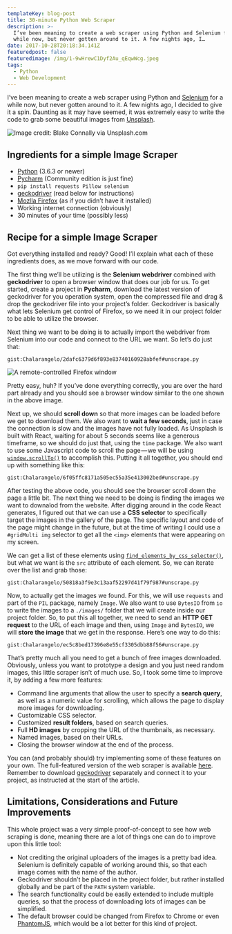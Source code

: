 ```yaml
---
templateKey: blog-post
title: 30-minute Python Web Scraper
description: >-
  I’ve been meaning to create a web scraper using Python and Selenium for a
  while now, but never gotten around to it. A few nights ago, I…
date: 2017-10-28T20:18:34.141Z
featuredpost: false
featuredimage: /img/1-9wHrewC1Dyf2Au_qEqwWcg.jpeg
tags:
  - Python
  - Web Development
---
```


I’ve been meaning to create a web scraper using Python and [Selenium](http://www.seleniumhq.org/) for a while now, but never gotten around to it. A few nights ago, I decided to give it a spin. Daunting as it may have seemed, it was extremely easy to write the code to grab some beautiful images from [Unsplash](https://unsplash.com/).

![Image credit: Blake Connally via Unsplash.com](/img/1-9wHrewC1Dyf2Au_qEqwWcg.jpeg)

## Ingredients for a simple Image Scraper

*   [Python](https://www.python.org/downloads/) (3.6.3 or newer)
*   [Pycharm](https://www.jetbrains.com/pycharm/download/#section=windows) (Community edition is just fine)
*   `pip install requests Pillow selenium`
*   [geckodriver](https://github.com/mozilla/geckodriver/releases/latest) (read below for instructions)
*   [Mozlla Firefox](https://www.mozilla.org/en-US/firefox/new/) (as if you didn’t have it installed)
*   Working internet connection (obviously)
*   30 minutes of your time (possibly less)

## Recipe for a simple Image Scraper

Got everything installed and ready? Good! I’ll explain what each of these ingredients does, as we move forward with our code.

The first thing we’ll be utilizing is the **Selenium webdriver** combined with **geckodriver** to open a browser window that does our job for us. To get started, create a project in **Pycharm**, download the latest version of geckodriver for you operation system, open the compressed file and drag & drop the geckodriver file into your project’s folder. Geckodriver is basically what lets Selenium get control of Firefox, so we need it in our project folder to be able to utilize the browser.

Next thing we want to be doing is to actually import the webdriver from Selenium into our code and connect to the URL we want. So let’s do just that:

`gist:Chalarangelo/2dafc6379d6f893e83740160928abfef#unscrape.py`

![A remote-controlled Firefox window](/img/1-SXfVW1B1UiQakb200l9EmA.png)

Pretty easy, huh? If you’ve done everything correctly, you are over the hard part already and you should see a browser window similar to the one shown in the above image.

Next up, we should **scroll down** so that more images can be loaded before we get to download them. We also want to **wait a few seconds**, just in case the connection is slow and the images have not fully loaded. As Unsplash is built with React, waiting for about 5 seconds seems like a generous timeframe, so we should do just that, using the `time` package. We also want to use some Javascript code to scroll the page — we will be using [`window.scrollTo()`](https://developer.mozilla.org/en-US/docs/Web/API/Window/scrollTo) to accomplish this. Putting it all together, you should end up with something like this:

`gist:Chalarangelo/6f05ffc8171a505ec55a35e413002bed#unscrape.py`

After testing the above code, you should see the browser scroll down the page a little bit. The next thing we need to be doing is finding the images we want to downalod from the website. After digging around in the code React generates, I figured out that we can use a **CSS selector** to specifically target the images in the gallery of the page. The specific layout and code of the page might change in the future, but at the time of writing I could use a `#gridMulti img` selector to get all the `<img>` elements that were appearing on my screen.

We can get a list of these elements using [`find_elements_by_css_selector()`](http://selenium-python.readthedocs.io/api.html#selenium.webdriver.remote.webdriver.WebDriver.find_element_by_css_selector), but what we want is the `src` attribute of each element. So, we can iterate over the list and grab those:

`gist:Chalarangelo/50818a3f9e3c13aaf52297d41f79f987#unscrape.py`

Now, to actually get the images we found. For this, we will use `requests` and part of the `PIL` package, namely `Image`. We also want to use `BytesIO` from `io` to write the images to a `./images/` folder that we will create inside our project folder. So, to put this all together, we need to send an **HTTP GET request** to the URL of each image and then, using `Image` and `BytesIO`, we will **store the image** that we get in the response. Here’s one way to do this:

`gist:Chalarangelo/ec5c8bed17396e8e55cf3305dbb88f56#unscrape.py`

That’s pretty much all you need to get a bunch of free images downloaded. Obviously, unless you want to prototype a design and you just need random images, this little scraper isn’t of much use. So, I took some time to improve it, by adding a few more features:

*   Command line arguments that allow the user to specify a **search query**, as well as a numeric value for scrolling, which allows the page to display more images for downloading.
*   Customizable CSS selector.
*   Customized **result folders**, based on search queries.
*   Full **HD images** by cropping the URL of the thumbnails, as necessary.
*   Named images, based on their URLs.
*   Closing the browser window at the end of the process.

You can (and probably should) try implementing some of these features on your own. The full-featured version of the web scraper is available [here](https://github.com/Chalarangelo/unscrape). Remember to download [geckodriver](https://github.com/mozilla/geckodriver/releases/latest) separately and connect it to your project, as instructed at the start of the article.

## Limitations, Considerations and Future Improvements

This whole project was a very simple proof-of-concept to see how web scraping is done, meaning there are a lot of things one can do to improve upon this little tool:

*   Not crediting the original uploaders of the images is a pretty bad idea. Selenium is definitely capable of working around this, so that each image comes with the name of the author.
*   Geckodriver shouldn’t be placed in the project folder, but rather installed globally and be part of the `PATH` system variable.
*   The search functionality could be easily extended to include multiple queries, so that the process of downloading lots of images can be simplified.
*   The default browser could be changed from Firefox to Chrome or even [PhantomJS](http://phantomjs.org/), which would be a lot better for this kind of project.